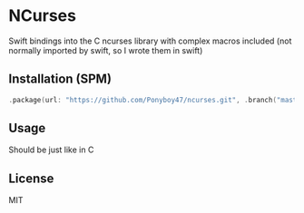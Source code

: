 # NCurses

Swift bindings into the C ncurses library with complex macros included (not normally imported by swift, so I wrote them in swift)

## Installation (SPM)

```swift
.package(url: "https://github.com/Ponyboy47/ncurses.git", .branch("master"))
```

## Usage

Should be just like in C

## License
MIT
